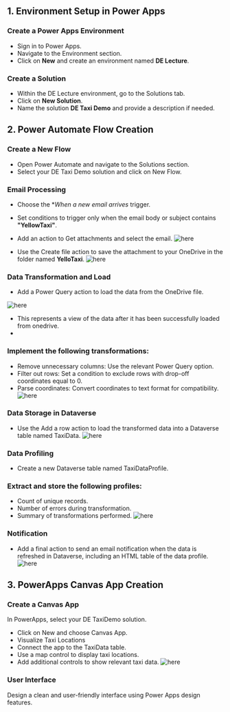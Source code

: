 ## 1. Environment Setup in Power Apps
### Create a Power Apps Environment
- Sign in to Power Apps.
- Navigate to the Environment section.
- Click on **New** and create an environment named **DE Lecture**.

### Create a Solution

- Within the DE Lecture environment, go to the Solutions tab.
- Click on **New Solution**.
- Name the solution **DE Taxi Demo** and provide a description if needed.

## 2. Power Automate Flow Creation

### Create a New Flow

- Open Power Automate and navigate to the Solutions section.
- Select your DE Taxi Demo solution and click on New Flow.

### Email Processing
- Choose the **When a new email arrives* trigger.  
- Set conditions to trigger only when the email body or subject contains **"YellowTaxi"**.
- Add an action to Get attachments and select the email.
   ![here](<PowerApp/Images/flow1.png>)
  
- Use the Create file action to save the attachment to your OneDrive in the folder named **YelloTaxi**.
 ![here](<PowerApp/Images/createfile.png>)

### Data Transformation and Load
- Add a Power Query action to load the data from the OneDrive file.

![here](<PowerApp/Images/before_transform.png>)
- This represents a view of the data after it has been successfully loaded from onedrive.
- 
### Implement the following transformations:
- Remove unnecessary columns: Use the relevant Power Query option.
- Filter out rows: Set a condition to exclude rows with drop-off coordinates equal to 0.
- Parse coordinates: Convert coordinates to text format for compatibility.
  ![here](<PowerApp/Images/YellowProfile.png>)

### Data Storage in Dataverse
- Use the Add a row action to load the transformed data into a Dataverse table named TaxiData.
![here](<PowerApp/Images/add_new_row.png>)

### Data Profiling
- Create a new Dataverse table named TaxiDataProfile.

 ### Extract and store the following profiles:
- Count of unique records.
- Number of errors during transformation.
- Summary of transformations performed.
  ![here](<PowerApp/Images/taxiprofile.png>)

### Notification
- Add a final action to send an email notification when the data is refreshed in Dataverse, including an HTML table of the data profile.
![here](<PowerApp/Images/complete_flow.png>)

## 3. PowerApps Canvas App Creation

### Create a Canvas App

In PowerApps, select your DE TaxiDemo solution.

- Click on New and choose Canvas App.
- Visualize Taxi Locations
- Connect the app to the TaxiData table.
- Use a map control to display taxi locations.
- Add additional controls to show relevant taxi data.
![here](<PowerApp/Images/YellowTaxiApp.png>)

### User Interface
Design a clean and user-friendly interface using Power Apps design features.
